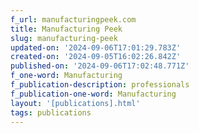 ```yaml
---
f_url: manufacturingpeek.com
title: Manufacturing Peek
slug: manufacturing-peek
updated-on: '2024-09-06T17:01:29.783Z'
created-on: '2024-09-05T16:02:26.842Z'
published-on: '2024-09-06T17:02:48.771Z'
f_one-word: Manufacturing
f_publication-description: professionals
f_publication-one-word: Manufacturing
layout: '[publications].html'
tags: publications
---
```



